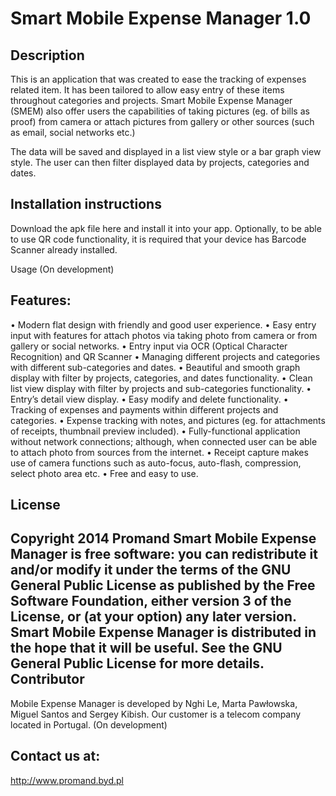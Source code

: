 Smart Mobile Expense Manager 1.0
=============
Description 
-------
This is an application that was created to ease the tracking of expenses related item. It has been tailored to allow easy entry of these items throughout categories and projects. Smart Mobile Expense Manager (SMEM) also offer users the capabilities of taking pictures (eg. of bills as proof) from camera or attach pictures from gallery or other sources (such as email, social networks etc.)

The data will be saved and displayed in a list view style or a bar graph view style. The user can then filter displayed data by projects, categories and dates. 

Installation instructions
-------
Download the apk file here and install it into your app. Optionally, to be able to use QR code functionality, it is required that your device has Barcode Scanner already installed.

Usage
(On development)

Features:
-------
•	Modern flat design with friendly and good user experience.
•	Easy entry input with features for attach photos via taking photo from camera or from gallery or social networks.
•	Entry input via OCR (Optical Character Recognition) and QR Scanner
•	Managing different projects and categories with different sub-categories and dates.
•	Beautiful and smooth graph display with filter by projects, categories, and dates functionality.
•	Clean list view display with filter by projects and sub-categories functionality.
•	Entry’s detail view display.
•	Easy modify and delete functionality.
•	Tracking of expenses and payments within different projects and categories.
•	Expense tracking with notes, and pictures (eg. for attachments of receipts, thumbnail preview included).
•	Fully-functional application without network connections; although, when connected user can be able to attach photo from sources from the internet.
•	Receipt capture makes use of camera functions such as auto-focus, auto-flash, compression, select photo area etc.
•	Free and easy to use.

License
-------
Copyright 2014 Promand
Smart Mobile Expense Manager is free software: you can redistribute it and/or modify it under the terms of the GNU General Public License as published by the Free Software Foundation, either version 3 of the License, or (at your option) any later version.
Smart Mobile Expense Manager is distributed in the hope that it will be useful. See the GNU General Public License for more details.
Contributor
-------
Mobile Expense Manager is developed by Nghi Le, Marta Pawłowska, Miguel Santos and Sergey Kibish. Our customer is a telecom company located in Portugal. 
(On development)

Contact us at:
-------
http://www.promand.byd.pl
